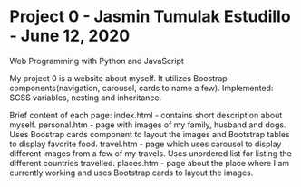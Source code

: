 # Project 0 - Jasmin Tumulak Estudillo - June 12, 2020

Web Programming with Python and JavaScript

My project 0 is a website about myself. It utilizes Boostrap components(navigation, carousel, cards to name a few). 
Implemented: SCSS variables, nesting and inheritance.

Brief content of each page:
index.html - contains short description about myself.
personal.htm - page with images of my family, husband and dogs. Uses Boostrap cards component to layout the images and Bootstrap tables to display favorite food.
travel.htm - page which uses carousel to display different images from a few of my travels. Uses unordered list for listing the different countries travelled.
places.htm - page about the place where I am currently working and uses Bootstrap cards to layout the images.


